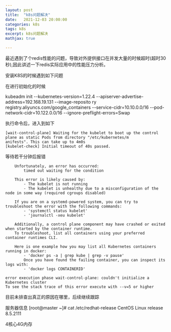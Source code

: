 ```yaml
---
layout: post
title:  "k8s问题解决"
date:   2021-12-03 20:00:00
categories: k8s
tags: k8s
excerpt: k8s问题解决
mathjax: true

---
```


最近遇到了个redis性能的问题，导致对外提供接口在并发大量的时候超时(超时30秒),因此讲述一下redis实际应用中的性能压力分析。

安装K8S的时候遇到如下问题

在进行初始化的时候

kubeadm init --kubernetes-version=1.22.4  --apiserver-advertise-address=192.168.19.131   --image-reposito
ry registry.aliyuncs.com/google_containers  --service-cidr=10.10.0.0/16 --pod-network-cidr=10.122.0.0/16 --ignore-preflight-errors=Swap

执行命令后，进入到如下

```
[wait-control-plane] Waiting for the kubelet to boot up the control plane as static Pods from directory "/etc/kubernetes/m
anifests". This can take up to 4m0s
[kubelet-check] Initial timeout of 40s passed.

```

等待若干分钟后报错

```
	Unfortunately, an error has occurred:
		timed out waiting for the condition

	This error is likely caused by:
		- The kubelet is not running
		- The kubelet is unhealthy due to a misconfiguration of the node in some way (required cgroups disabled)

	If you are on a systemd-powered system, you can try to troubleshoot the error with the following commands:
		- 'systemctl status kubelet'
		- 'journalctl -xeu kubelet'

	Additionally, a control plane component may have crashed or exited when started by the container runtime.
	To troubleshoot, list all containers using your preferred container runtimes CLI.

	Here is one example how you may list all Kubernetes containers running in docker:
		- 'docker ps -a | grep kube | grep -v pause'
		Once you have found the failing container, you can inspect its logs with:
		- 'docker logs CONTAINERID'

error execution phase wait-control-plane: couldn't initialize a Kubernetes cluster
To see the stack trace of this error execute with --v=5 or higher

```

目前未排查出真正的原因在哪里，后续继续跟踪

服务器信息
[root@master ~]# cat  /etc/redhat-release 
CentOS Linux release 8.5.2111

4核心4G内存